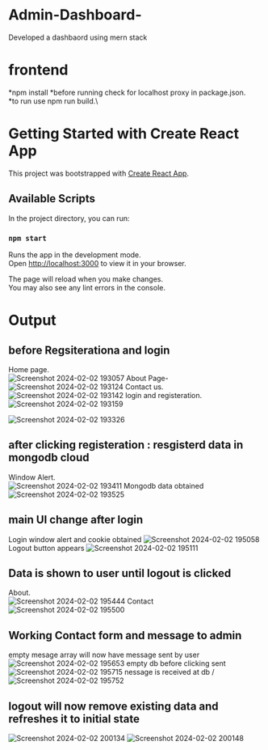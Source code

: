 # Admin-Dashboard-
Developed a dashbaord using mern stack 
# frontend
*npm install 
*before running check for localhost proxy in package.json.\
*to run use npm run build.\
# Getting Started with Create React App

This project was bootstrapped with [Create React App](https://github.com/facebook/create-react-app).

## Available Scripts

In the project directory, you can run:

### `npm start`

Runs the app in the development mode.\
Open [http://localhost:3000](http://localhost:3000) to view it in your browser.

The page will reload when you make changes.\
You may also see any lint errors in the console.

# Output
## before Regsiterationa and  login 
Home page.\
![Screenshot 2024-02-02 193057](https://github.com/carelight/Admin-Dashboard-/assets/108143494/a9c05c9b-0f52-4a41-8698-74036074923d)
About Page-
![Screenshot 2024-02-02 193124](https://github.com/carelight/Admin-Dashboard-/assets/108143494/4af43604-6b15-40aa-9dc8-56eb4f8beeb9)
Contact us.\
![Screenshot 2024-02-02 193142](https://github.com/carelight/Admin-Dashboard-/assets/108143494/5bf2f3ed-ed0f-4475-9111-0ccb091197eb)
login and registeration.\
![Screenshot 2024-02-02 193159](https://github.com/carelight/Admin-Dashboard-/assets/108143494/5441f74c-8355-4e40-962d-5ad2c394dc0c)

![Screenshot 2024-02-02 193326](https://github.com/carelight/Admin-Dashboard-/assets/108143494/20a86704-06ac-4a2f-91ae-5103885a10dc)

## after clicking registeration : resgisterd data in mongodb cloud 
 Window Alert.\
![Screenshot 2024-02-02 193411](https://github.com/carelight/Admin-Dashboard-/assets/108143494/c544648a-3846-4b20-bdd3-0e47ff27be64)
Mongodb data obtained
![Screenshot 2024-02-02 193525](https://github.com/carelight/Admin-Dashboard-/assets/108143494/8e39385a-2521-42d2-b96c-9783e3b94af8)

## main UI change after login 
Login window alert and cookie obtained 
![Screenshot 2024-02-02 195058](https://github.com/carelight/Admin-Dashboard-/assets/108143494/bad282d5-aaf7-4572-9e84-0ef4931d5fdd)
Logout button appears 
![Screenshot 2024-02-02 195111](https://github.com/carelight/Admin-Dashboard-/assets/108143494/18b91fbd-dd80-401c-9098-cec2b23944fc)


## Data is shown to user until logout is clicked 
About.\
![Screenshot 2024-02-02 195444](https://github.com/carelight/Admin-Dashboard-/assets/108143494/ca76ce74-973e-494e-a83b-38d27269258e)
Contact
![Screenshot 2024-02-02 195500](https://github.com/carelight/Admin-Dashboard-/assets/108143494/8d742c6a-144b-43ab-a367-2a8ae13a92fb)

## Working Contact form and message to admin
 empty mesage array will now have message sent by user 
 ![Screenshot 2024-02-02 195653](https://github.com/carelight/Admin-Dashboard-/assets/108143494/04d15993-0769-4826-bf10-4fe6c36d4e25)
 empty db before clicking sent
 ![Screenshot 2024-02-02 195715](https://github.com/carelight/Admin-Dashboard-/assets/108143494/d9bf87ba-0f30-43d4-b726-4cd623599c86)
nessage is received at db \/
![Screenshot 2024-02-02 195752](https://github.com/carelight/Admin-Dashboard-/assets/108143494/264dd22c-77ff-4207-b9f0-bd5af7e9025a)


## logout will now remove existing data and refreshes it to initial state

![Screenshot 2024-02-02 200134](https://github.com/carelight/Admin-Dashboard-/assets/108143494/fce58c68-f488-48eb-8baf-80e925fb47ae)
![Screenshot 2024-02-02 200148](https://github.com/carelight/Admin-Dashboard-/assets/108143494/162585f5-9c27-4a86-86b0-620e57c3529c)

 

